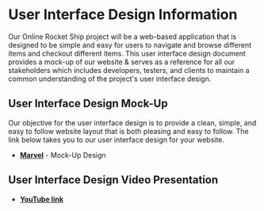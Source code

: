 # User Interface Design Information
Our Online Rocket Ship project will be a web-based application that is designed to be simple and easy for users to navigate and browse different items and checkout different items. This user interface design document provides a mock-up of our website & serves as a reference for all our stakeholders which includes developers, testers, and clients to maintain a common understanding of the project's user interface design. 
## User Interface Design Mock-Up 
Our objective for the user interface design is to provide a clean, simple, and easy to follow website layout that is both pleasing and easy to follow. The link below takes you to our user interface design for your website. 
* __[Marvel](https://marvelapp.com/prototype/103e960b/screen/93133144)__ - Mock-Up Design
  
## User Interface Design Video Presentation
* __[YouTube link](https://youtu.be/8nuNpZcxY6g)__ 
